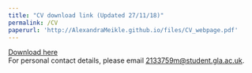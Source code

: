 ```yaml
---
title: "CV download link (Updated 27/11/18)"
permalink: /CV
paperurl: 'http://AlexandraMeikle.github.io/files/CV_webpage.pdf'
---
```


[Download here](http://AlexandraMeikle.github.io/files/CV_webpage.pdf)
<br>
For personal contact details, please email 2133759m@student.gla.ac.uk. 
